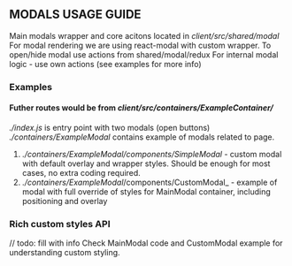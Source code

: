 ## MODALS USAGE GUIDE

Main modals wrapper and core acitons located in _client/src/shared/modal_
For modal rendering we are using react-modal with custom wrapper.
To open/hide modal use actions from shared/modal/redux
For internal modal logic - use own actions (see examples for more info)

### Examples
#### Futher routes would be from _client/src/containers/ExampleContainer/_
_./index.js_ is entry point with two modals (open buttons)
_./containers/ExampleModal_ contains example of modals related to page.
1) _./containers/ExampleModal/components/SimpleModal_ - custom modal with default overlay and wrapper styles. Should be enough for most cases, no extra coding required.
2) _./containers/ExampleModal_/components/CustomModal_ - example of modal with full override of styles for MainModal container, including positioning and overlay

### Rich custom styles API
// todo: fill with info
Check MainModal code and CustomModal example for understanding custom styling.